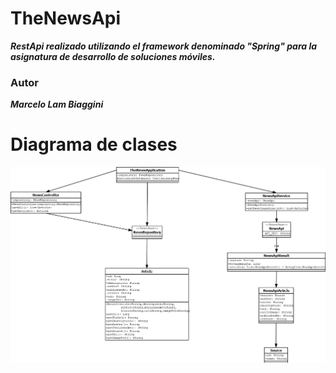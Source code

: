 # TheNewsApi

**_RestApi realizado utilizando el framework denominado "Spring" para la asignatura de desarrollo de soluciones móviles._**

### Autor

**_Marcelo Lam Biaggini_**

# Diagrama de clases

![Diagrama de clases](/DiagramaNewsApi.png)
